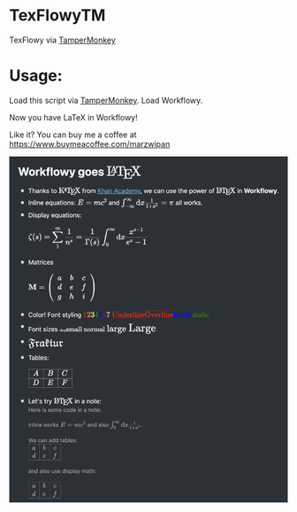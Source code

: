 # TexFlowyTM
 TexFlowy via [TamperMonkey](https://www.tampermonkey.net/)
 
 # Usage:
 
 Load this script via [TamperMonkey](https://www.tampermonkey.net/).
 Load Workflowy.

Now you have LaTeX in Workflowy!

Like it? You can buy me a coffee at
https://www.buymeacoffee.com/marzwipan

![Example](https://github.com/marzwipan/TexFlowyTM/blob/main/Screenshots/Texflowy.png)
